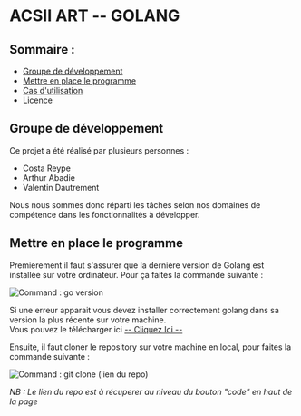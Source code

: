 # ACSII ART -- GOLANG

## Sommaire :

- [Groupe de développement]()
- [Mettre en place le programme]()
- [Cas d'utilisation]()
- [Licence]()

## Groupe de développement

Ce projet a été réalisé par plusieurs personnes :

- Costa Reype
- Arthur Abadie
- Valentin Dautrement

Nous nous sommes donc réparti les tâches selon nos domaines de compétence dans les fonctionnalités à développer.

## Mettre en place le programme

Premierement il faut s'assurer que la dernière version de Golang est installée sur votre ordinateur. Pour ça faites la commande suivante :

![Command : go version](https://i.imgur.com/6efPnSg.png)

Si une erreur apparait vous devez installer correctement golang dans sa version la plus récente sur votre machine.  
Vous pouvez le télécharger ici [-- Cliquez Ici --](https://golang.org/dl/)

Ensuite, il faut cloner le repository sur votre machine en local, pour faites la commande suivante : 

![Command : git clone (lien du repo)](https://i.imgur.com/hA549iR.png)

*NB : Le lien du repo est à récuperer au niveau du bouton "code" en haut de la page*

